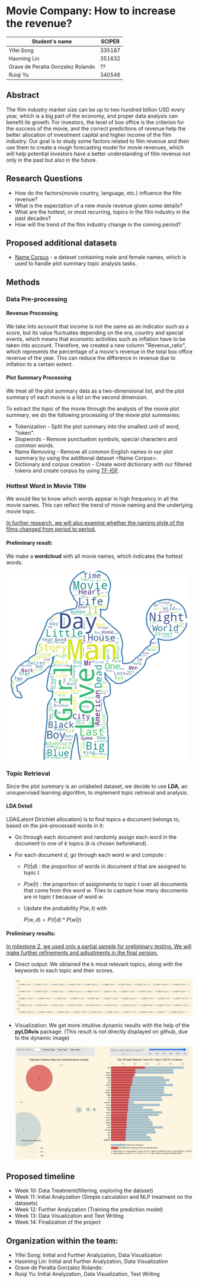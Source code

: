 # Movie Company: How to increase the revenue?


| Student's name | SCIPER |
| -------------- | ------ |
|Yifei Song |335187 |
|Haoming Lin |351632 |
|Grave de Peralta Gonzalez Rolando  |?? |
|Ruiqi Yu |340546 |


## Abstract

The film industry market size can be up to two hundred billion USD every year, which is a big part of the economy, and proper data analysis can benefit its growth.
For investors, the level of box office is the criterion for the success of the movie, and the correct predictions of revenue help the better allocation of investment capital and higher income of the film industry.
Our goal is to study some factors related to film revenue and then use them to create a rough forecasting model for movie revenues, which will help potential investors have a better understanding of film revenue not only in the past but also in the future.

## Research Questions

- How do the factors(movie country, language, etc.) influence the film revenue?
- What is the expectation of a new movie revenue given some details?
- What are the hottest, or most recurring, topics in the film industry in the past decades?
- How will the trend of the film industry change in the coming period?

## Proposed additional datasets

- [Name Corpus](https://www.kaggle.com/datasets/nltkdata/names?resource=download) - a dataset containing male and female names, which is used to handle plot summary topic analysis tasks.

## Methods

### Data Pre-processing

#### Revenue Processing

We take into account that income is not the same as an indicator such as a score, but its value fluctuates depending on the era, country and special events, which means that economic activities such as inflation have to be taken into account. Therefore, we created a new column "Revenue_ratio", which represents the percentage of a movie's revenue in the total box office revenue of the year. This can reduce the difference in revenue due to inflation to a certain extent.

#### Plot Summary Processing

We treat all the plot summary data as a two-dimensional list, and the plot summary of each movie is a list on the second dimension.

To extract the topic of the movie through the analysis of the movie plot summary, we do the following processing of the movie plot summaries:

- Tokenization - Split the plot summary into the smallest unit of word, "token".
- Stopwords - Remove punctuation symbols, special characters and common words.
- Name Removing - Remove all common English names in our plot summary by using the additional dataset \<Name Corpus\>.
- Dictionary and corpus creation - Create word dictionary with our filtered tokens and create corpus by using [TF-IDF](https://fr.wikipedia.org/wiki/TF-IDF#:~:text=Le%20TF%2DIDF%20(de%20l,dans%20la%20fouille%20de%20textes)).



### Hottest Word in Movie Title

We would like to know which words appear in high frequency in all the movie names. This can reflect the trend of movie naming and the underlying movie topic.

<u>In further research, we will also examine whether the naming style of the films changed from period to period.</u>

#### Preliminary result:

We make a **wordcloud** with all movie names, which indicates the hottest words.

<img src="./images/movie_title1.png" />

### Topic Retrieval

Since the plot summary is an unlabeled dataset, we decide to use **LDA**, an unsupervised learning algorithm, to implement topic retrieval and analysis. 

#### LDA Detail

LDA(Latent Dirichlet allocation) is to find topics a document belongs to, based on the pre-processed words in it:

- Go through each document and randomly assign each word in the document to one of $k$ topics ($k$ is chosen beforehand).

- For each document $d$, go through each word $w$ and compute :

  - $P(t|d)$ : the proportion of words in document $d$ that are assigned to topic $t$.

  - $P(w|t$) : the proportion of assignments to topic *t* over all documents that come from this word *w*. Tries to capture how many documents are in topic $t$ because of word $w$.

  - Update the probability $P(w, t)$ with 

    ​$P(w,d) = P(t|d) *P(w|t)$

#### Preliminary results:

<u>In milestone 2, we used only a partial sample for preliminary testing. We will make further refinements and adjustments in the final version.</u>

- Direct output: We obtained the k most relevant topics, along with the keywords in each topic and their scores.

  <img src="./images/m2_LDAres.png"  />

- Visualization: We get more intuitive dynamic results with the help of the **pyLDAvis** package. (This result is not directly displayed on github, due to the dynamic image)

  ![image-vis_LDA](./images/m2_pyLDAvis.png)

## Proposed timeline

- Week 10: Data Treatment(filtering, exploring the dataset)
- Week 11: Initial Analyzation (Simple calculation and NLP treatment on the datasets)
- Week 12: Further Analyzation (Training the prediction model)
- Week 13: Data Visualization and Text Writing
- Week 14: Finalization of the project


## Organization within the team:

- Yifei Song: Initial and Further Analyzation, Data Visualization
- Haoming Lin: Initial and Further Analyzation, Data Visualization
- Grave de Peralta Gonzalez Rolando:
- Ruiqi Yu: Initial Analyzation, Data Visualization, Text Writing
